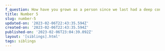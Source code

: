 ```yaml
---
f_question: How have you grown as a person since we last had a deep conversation?
title: Number 5
slug: number-5
updated-on: '2023-02-06T22:43:35.594Z'
created-on: '2023-02-06T22:43:35.594Z'
published-on: '2023-02-06T23:04:39.092Z'
layout: '[siblings].html'
tags: siblings
---
```




